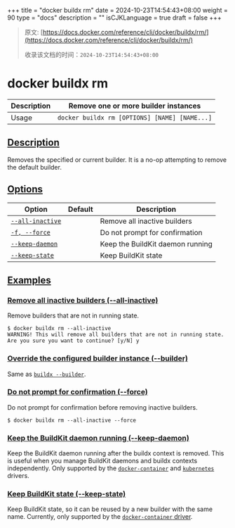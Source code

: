 +++
title = "docker buildx rm"
date = 2024-10-23T14:54:43+08:00
weight = 90
type = "docs"
description = ""
isCJKLanguage = true
draft = false
+++

> 原文: [https://docs.docker.com/reference/cli/docker/buildx/rm/](https://docs.docker.com/reference/cli/docker/buildx/rm/)
>
> 收录该文档的时间：`2024-10-23T14:54:43+08:00`

# docker buildx rm

| Description | Remove one or more builder instances          |
| :---------- | --------------------------------------------- |
| Usage       | `docker buildx rm [OPTIONS] [NAME] [NAME...]` |

## [Description](https://docs.docker.com/reference/cli/docker/buildx/rm/#description)

Removes the specified or current builder. It is a no-op attempting to remove the default builder.

## [Options](https://docs.docker.com/reference/cli/docker/buildx/rm/#options)

| Option                                                       | Default | Description                      |
| ------------------------------------------------------------ | ------- | -------------------------------- |
| [`--all-inactive`](https://docs.docker.com/reference/cli/docker/buildx/rm/#all-inactive) |         | Remove all inactive builders     |
| [`-f, --force`](https://docs.docker.com/reference/cli/docker/buildx/rm/#force) |         | Do not prompt for confirmation   |
| [`--keep-daemon`](https://docs.docker.com/reference/cli/docker/buildx/rm/#keep-daemon) |         | Keep the BuildKit daemon running |
| [`--keep-state`](https://docs.docker.com/reference/cli/docker/buildx/rm/#keep-state) |         | Keep BuildKit state              |

## [Examples](https://docs.docker.com/reference/cli/docker/buildx/rm/#examples)

### [Remove all inactive builders (--all-inactive)](https://docs.docker.com/reference/cli/docker/buildx/rm/#all-inactive)

Remove builders that are not in running state.



```console
$ docker buildx rm --all-inactive
WARNING! This will remove all builders that are not in running state. Are you sure you want to continue? [y/N] y
```

### [Override the configured builder instance (--builder)](https://docs.docker.com/reference/cli/docker/buildx/rm/#builder)

Same as [`buildx --builder`](https://docs.docker.com/reference/cli/docker/buildx/#builder).

### [Do not prompt for confirmation (--force)](https://docs.docker.com/reference/cli/docker/buildx/rm/#force)

Do not prompt for confirmation before removing inactive builders.



```console
$ docker buildx rm --all-inactive --force
```

### [Keep the BuildKit daemon running (--keep-daemon)](https://docs.docker.com/reference/cli/docker/buildx/rm/#keep-daemon)

Keep the BuildKit daemon running after the buildx context is removed. This is useful when you manage BuildKit daemons and buildx contexts independently. Only supported by the [`docker-container`](https://docs.docker.com/build/drivers/docker-container/) and [`kubernetes`](https://docs.docker.com/build/drivers/kubernetes/) drivers.

### [Keep BuildKit state (--keep-state)](https://docs.docker.com/reference/cli/docker/buildx/rm/#keep-state)

Keep BuildKit state, so it can be reused by a new builder with the same name. Currently, only supported by the [`docker-container` driver](https://docs.docker.com/build/drivers/docker-container/).
